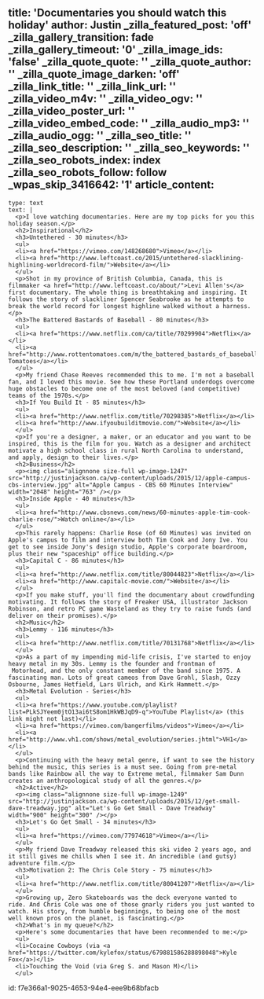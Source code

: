 title: 'Documentaries you should watch this holiday'
author: Justin
_zilla_featured_post: 'off'
_zilla_gallery_transition: fade
_zilla_gallery_timeout: '0'
_zilla_image_ids: 'false'
_zilla_quote_quote: ''
_zilla_quote_author: ''
_zilla_quote_image_darken: 'off'
_zilla_link_title: ''
_zilla_link_url: ''
_zilla_video_m4v: ''
_zilla_video_ogv: ''
_zilla_video_poster_url: ''
_zilla_video_embed_code: ''
_zilla_audio_mp3: ''
_zilla_audio_ogg: ''
_zilla_seo_title: ''
_zilla_seo_description: ''
_zilla_seo_keywords: ''
_zilla_seo_robots_index: index
_zilla_seo_robots_follow: follow
_wpas_skip_3416642: '1'
article_content:
  -
    type: text
    text: |
      <p>I love watching documentaries. Here are my top picks for you this holiday season.</p>
      <h2>Inspirational</h2>
      <h3>Untethered - 30 minutes</h3>
      <ul>
      <li><a href="https://vimeo.com/148268680">Vimeo</a></li>
      <li><a href="http://www.leftcoast.co/2015/untethered-slacklining-highlining-worldrecord-film/">Website</a></li>
      </ul>
      <p>Shot in my province of British Columbia, Canada, this is filmmaker <a href="http://www.leftcoast.co/about/">Levi Allen's</a> first documentary. The whole thing is breathtaking and inspiring. It follows the story of slackliner Spencer Seabrooke as he attempts to break the world record for longest highline walked without a harness.</p>
      <h3>The Battered Bastards of Baseball - 80 minutes</h3>
      <ul>
      <li><a href="https://www.netflix.com/ca/title/70299904">Netflix</a></li>
      <li><a href="http://www.rottentomatoes.com/m/the_battered_bastards_of_baseball/">Rotten Tomatoes</a></li>
      </ul>
      <p>My friend Chase Reeves recommended this to me. I'm not a baseball fan, and I loved this movie. See how these Portland underdogs overcome huge obstacles to become one of the most beloved (and competitive) teams of the 1970s.</p>
      <h3>If You Build It - 85 minutes</h3>
      <ul>
      <li><a href="http://www.netflix.com/title/70298385">Netflix</a></li>
      <li><a href="http://www.ifyoubuilditmovie.com/">Website</a></li>
      </ul>
      <p>If you're a designer, a maker, or an educator and you want to be inspired, this is the film for you. Watch as a designer and architect motivate a high school class in rural North Carolina to understand, and apply, design to their lives.</p>
      <h2>Business</h2>
      <p><img class="alignnone size-full wp-image-1247" src="http://justinjackson.ca/wp-content/uploads/2015/12/apple-campus-cbs-interview.jpg" alt="Apple Campus - CBS 60 Minutes Interview" width="2048" height="763" /></p>
      <h3>Inside Apple - 40 minutes</h3>
      <ul>
      <li><a href="http://www.cbsnews.com/news/60-minutes-apple-tim-cook-charlie-rose/">Watch online</a></li>
      </ul>
      <p>This rarely happens: Charlie Rose (of 60 Minutes) was invited on Apple's campus to film and interview both Tim Cook and Jony Ive. You get to see inside Jony's design studio, Apple's corporate boardroom, plus their new "spaceship" office building.</p>
      <h3>Capital C - 86 minutes</h3>
      <ul>
      <li><a href="http://www.netflix.com/title/80044823">Netflix</a></li>
      <li><a href="http://www.capitalc-movie.com/">Website</a></li>
      </ul>
      <p>If you make stuff, you'll find the documentary about crowdfunding motivating. It follows the story of Freaker USA, illustrator Jackson Robinson, and retro PC game Wasteland as they try to raise funds (and deliver on their promises).</p>
      <h2>Music</h2>
      <h3>Lemmy - 116 minutes</h3>
      <ul>
      <li><a href="http://www.netflix.com/title/70131768">Netflix</a></li>
      </ul>
      <p>As a part of my impending mid-life crisis, I've started to enjoy heavy metal in my 30s. Lemmy is the founder and frontman of  Motorhead, and the only constant member of the band since 1975. A fascinating man. Lots of great cameos from Dave Grohl, Slash, Ozzy Osbourne, James Hetfield, Lars Ulrich, and Kirk Hammett.</p>
      <h3>Metal Evolution - Series</h3>
      <ul>
      <li><a href="https://www.youtube.com/playlist?list=PLkSJYeem0jtO13ai6tS8om1HkWBJqD9-q">YouTube Playlist</a> (this link might not last)</li>
      <li><a href="https://vimeo.com/bangerfilms/videos">Vimeo</a></li>
      <li><a href="http://www.vh1.com/shows/metal_evolution/series.jhtml">VH1</a></li>
      </ul>
      <p>Continuing with the heavy metal genre, if want to see the history behind the music, this series is a must see. Going from pre-metal bands like Rainbow all the way to Extreme metal, filmmaker Sam Dunn creates an anthropological study of all the genres.</p>
      <h2>Active</h2>
      <p><img class="alignnone size-full wp-image-1249" src="http://justinjackson.ca/wp-content/uploads/2015/12/get-small-dave-treadway.jpg" alt="Let's Go Get Small - Dave Treadway" width="900" height="300" /></p>
      <h3>Let's Go Get Small - 34 minutes</h3>
      <ul>
      <li><a href="https://vimeo.com/77974618">Vimeo</a></li>
      </ul>
      <p>My friend Dave Treadway released this ski video 2 years ago, and it still gives me chills when I see it. An incredible (and gutsy) adventure film.</p>
      <h3>Motivation 2: The Chris Cole Story - 75 minutes</h3>
      <ul>
      <li><a href="http://www.netflix.com/title/80041207">Netflix</a></li>
      </ul>
      <p>Growing up, Zero Skateboards was the deck everyone wanted to ride. And Chris Cole was one of those gnarly riders you just wanted to watch. His story, from humble beginnings, to being one of the most well known pros on the planet, is fascinating.</p>
      <h2>What's in my queue?</h2>
      <p>Here's some documentaries that have been recommended to me:</p>
      <ul>
      <li>Cocaine Cowboys (via <a href="https://twitter.com/kylefox/status/679881586288898048">Kyle Fox</a>)</li>
      <li>Touching the Void (via Greg S. and Mason M)</li>
      </ul>
      
id: f7e366a1-9025-4653-94e4-eee9b68bfacb
